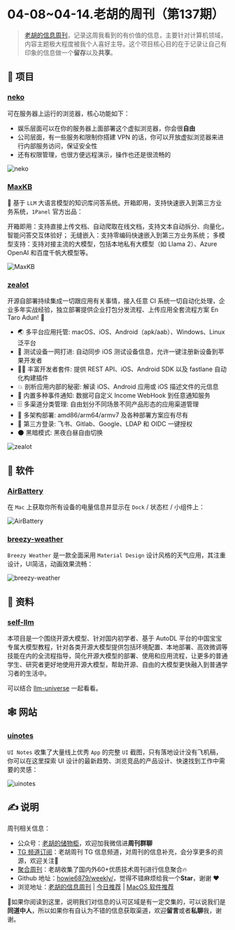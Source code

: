 # 04-08~04-14.老胡的周刊（第137期）

> [老胡的信息周刊](https://weekly.howie6879.com/)，记录这周我看到的有价值的信息，主要针对计算机领域，内容主题极大程度被我个人喜好主导。这个项目核心目的在于记录让自己有印象的信息做一个**留存**以及**共享**。

## 🎯 项目

### [neko](https://github.com/m1k1o/neko)

可在服务器上运行的浏览器，核心功能如下：

- 娱乐层面可以在你的服务器上面部署这个虚拟浏览器，你会很**自由**
- 公司层面，有一些服务和限制你搭建 VPN 的话，你可以开放虚拟浏览器来进行内部服务访问，保证安全性
- 还有权限管理，也很方便远程演示，操作也还是很流畅的

![neko](https://images-1252557999.file.myqcloud.com/uPic/neko.jpg)

### [MaxKB](https://github.com/1Panel-dev/MaxKB)

💬 基于 `LLM` 大语言模型的知识库问答系统。开箱即用，支持快速嵌入到第三方业务系统，`1Panel` 官方出品：

开箱即用：支持直接上传文档、自动爬取在线文档，支持文本自动拆分、向量化，智能问答交互体验好；
无缝嵌入：支持零编码快速嵌入到第三方业务系统；
多模型支持：支持对接主流的大模型，包括本地私有大模型（如 Llama 2）、Azure OpenAI 和百度千帆大模型等。

![MaxKB](https://images-1252557999.file.myqcloud.com/uPic/MaxKB.jpg)

### [zealot](https://github.com/tryzealot/zealot)

开源自部署持续集成一切跟应用有关事情，接入任意 CI 系统一切自动化处理，企业多年实战经验，独立部署提供企业打包分发流程、上传应用全套流程方案 En Taro Adun! 🖖

- 🌏 多平台应用托管: macOS、iOS、Android（apk/aab）、Windows、Linux 泛平台
- 📱 测试设备一网打进: 自动同步 iOS 测试设备信息，允许一键注册新设备到苹果开发者
- 🧑‍💻 丰富开发者套件: 提供 REST API、iOS、Android SDK 以及 fastlane 自动化构建插件
- 💥 剖析应用内部的秘密: 解读 iOS、Android 应用或 iOS 描述文件的元信息
- 🚨 内置多种事件通知: 数据可自定义 Income WebHook 到任意通知服务
- 🗄 多渠道分类管理: 自由划分不同场景不同产品形态的应用渠道管理
- 🎳 多架构部署: amd86/arm64/armv7 及各种部署方案应有尽有
- 🔑 第三方登录: 飞书、Gitlab、Google、LDAP 和 OIDC 一键授权
- 🌑 黑暗模式: 黑夜白昼自由切换

![zealot](https://images-1252557999.file.myqcloud.com/uPic/zealot.png)

## 🤖 软件

### [AirBattery](https://github.com/lihaoyun6/AirBattery)

在 `Mac` 上获取你所有设备的电量信息并显示在 `Dock` / 状态栏 / 小组件上：

![AirBattery](https://images-1252557999.file.myqcloud.com/uPic/AirBattery.jpg)

### [breezy-weather](https://github.com/breezy-weather/breezy-weather/)

`Breezy Weather` 是一款全面采用 `Material Design` 设计风格的天气应用，其注重设计，UI简洁，动画效果流畅：

![breezy-weather](https://images-1252557999.file.myqcloud.com/uPic/breezy-weather.jpg)

## 👀 资料

### [self-llm](https://github.com/datawhalechina/self-llm)

本项目是一个围绕开源大模型、针对国内初学者、基于 AutoDL 平台的中国宝宝专属大模型教程，针对各类开源大模型提供包括环境配置、本地部署、高效微调等技能在内的全流程指导，简化开源大模型的部署、使用和应用流程，让更多的普通学生、研究者更好地使用开源大模型，帮助开源、自由的大模型更快融入到普通学习者的生活中。

可以结合 [llm-universe](https://github.com/datawhalechina/llm-universe) 一起看看。

## 🕸 网站

### [uinotes](https://uinotes.com/)

`UI Notes` 收集了大量线上优秀 `App` 的完整 `UI` 截图，只有落地设计没有飞机稿，你可以在这里探索 UI 设计的最新趋势、浏览竞品的产品设计、快速找到工作中需要的灵感：

![uinotes](https://images-1252557999.file.myqcloud.com/uPic/uinotes.jpg)


## ✍️ 说明

周刊相关信息：

- 公众号：[老胡的储物柜](https://images-1252557999.file.myqcloud.com/uPic/ETIbMe.jpg)，欢迎加我微信进**周刊群聊**
- [TG 频道订阅](https://t.me/howie_weekly)：老胡周刊 TG 信息频道，对周刊的信息补充，会分享更多的资源，欢迎关注👏
- [聚合周刊](https://www.fre321.com/weekly)：老胡收集了国内外60+优质技术周刊进行信息聚合🔥
- Github 地址：[howie6879/weekly/](https://github.com/howie6879/weekly/)，觉得不错麻烦给我一个**Star**，谢谢 ❤️
- 浏览地址：[老胡的信息周刊](https://weekly.howie6879.com) | [今日推荐](https://weekly.howie6879.com/recommend/index.html) | [MacOS 软件推荐](https://weekly.howie6879.com/soft/mac.html)

🙌如果你阅读到这里，说明我们对信息的认可区域是有一定交集的，可以说我们是**同道中人**，所以如果你有自认为不错的信息获取渠道，欢迎**留言**或者**私聊**我，谢谢。
